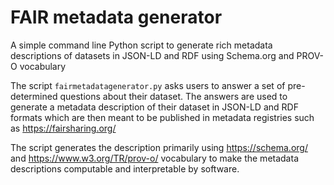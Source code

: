 # FAIR metadata generator

A simple command line Python script to generate rich metadata descriptions of datasets in JSON-LD and RDF using Schema.org and PROV-O vocabulary

The script ``fairmetadatagenerator.py`` asks users to answer a set of pre-determined questions about their dataset. The answers are used to generate a metadata description of their dataset in JSON-LD and RDF formats which are then meant to be published in metadata registries such as https://fairsharing.org/

The script generates the description primarily using https://schema.org/ and https://www.w3.org/TR/prov-o/ vocabulary to make the metadata descriptions computable and interpretable by software.



